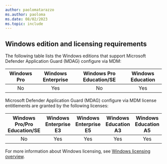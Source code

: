 ```yaml
---
author: paolomatarazzo
ms.author: paoloma
ms.date: 08/02/2023
ms.topic: include
---
```


## Windows edition and licensing requirements

The following table lists the Windows editions that support Microsoft Defender Application Guard (MDAG) configure via MDM:

|Windows Pro|Windows Enterprise|Windows Pro Education/SE|Windows Education|
|:---:|:---:|:---:|:---:|
|No|Yes|No|Yes|

Microsoft Defender Application Guard (MDAG) configure via MDM license entitlements are granted by the following licenses:

|Windows Pro/Pro Education/SE|Windows Enterprise E3|Windows Enterprise E5|Windows Education A3|Windows Education A5|
|:---:|:---:|:---:|:---:|:---:|
|No|Yes|Yes|Yes|Yes|

For more information about Windows licensing, see [Windows licensing overview](/windows/whats-new/windows-licensing).
